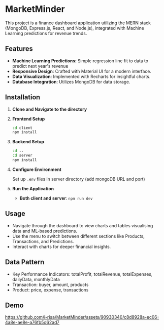 # MarketMinder

This project is a finance dashboard application utilizing the MERN stack (MongoDB, Express.js, React, and Node.js), integrated with Machine Learning predictions for revenue trends. 

## Features

- **Machine Learning Predictions**: Simple regression line fit to data to predict next year's revenue
- **Responsive Design**: Crafted with Material UI for a modern interface.
- **Data Visualization**: Implemented with Recharts for insightful charts.
- **Database Integration**: Utilizes MongoDB for data storage.

## Installation

1. **Clone and Navigate to the directory**

2. **Frontend Setup**

    ```sh
    cd client
    npm install
    ```

3. **Backend Setup**

    ```sh
    cd ..
    cd server
    npm install
    ```

4. **Configure Environment**

    Set up `.env` files in server directory (add mongoDB URL and port)

5. **Run the Application**

    - **Both client and server**: `npm run dev`

## Usage

- Navigate through the dashboard to view charts and tables visualising data and ML-based predictions.
- Use the menu to switch between different sections like Products, Transactions, and Predictions.
- Interact with charts for deeper financial insights.

## Data Pattern
- Key Performance Indicators: totalProfit, totalRevenue, totalExpenses, dailyData, monthlyData
- Transaction: buyer, amount, products
- Product: price, expense, transactions

## Demo


https://github.com/i-risa/MarketMinder/assets/90930340/c8d8928a-ec06-4a8e-ae8e-a76fb5d62ad7



